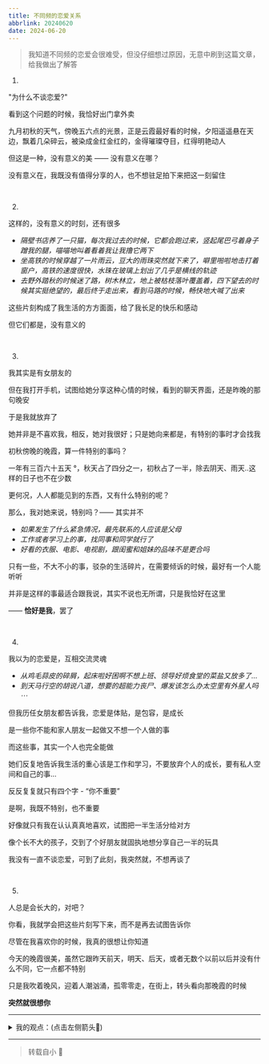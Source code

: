```yaml
---
title: 不同频的恋爱关系
abbrlink: 20240620
date: 2024-06-20
---
```


> 我知道不同频的恋爱会很难受，但没仔细想过原因，无意中刷到这篇文章，给我做出了解答

1.

"为什么不谈恋爱?"

看到这个问题的时候，我恰好出门拿外卖

九月初秋的天气，傍晚五六点的光景，正是云霞最好看的时候，夕阳遥遥悬在天边，飘着几朵碎云，被染成金红金红的，金得璀璨夺目，红得明艳动人

但这是一种，没有意义的美 —— 没有意义在哪？

没有意义在，我既没有值得分享的人，也不想驻足拍下来把这一刻留住

<br />

2.

这样的，没有意义的时刻，还有很多

- _隔壁书店养了一只猫，每次我过去的时候，它都会跑过来，竖起尾巴弓着身子蹭我的腿，喵喵地叫着看着我让我撸它两下_
- _坐高铁的时候穿越了一片雨云，豆大的雨珠突然就下来了，噼里啪啦地击打着窗户，高铁的速度很快，水珠在玻璃上划出了几乎是横线的轨迹_
- _去野外踏秋的时候迷了路，树木林立，地上被枯枝落叶覆盖着，四下望去的时候其实挺绝望的，最后终于走出来，看到马路的时候，畅快地大喊了出来_

这些片刻构成了我生活的方方面面，给了我长足的快乐和感动

但它们都是，没有意义的

<br>

3.

我其实是有女朋友的

但在我打开手机，试图给她分享这种心情的时候，看到的聊天界面，还是昨晚的那句晚安

于是我就放弃了

她并非是不喜欢我，相反，她对我很好；只是她向来都是，有特别的事时才会找我

初秋傍晚的晚霞，算一件特别的事吗？

一年有三百六十五天 °，秋天占了四分之一，初秋占了一半，除去阴天、雨天..这样的日子也不在少数

更何况，人人都能见到的东西，又有什么特别的呢？

那么，我对她来说，特别吗？—— 其实并不

- _如果发生了什么紧急情况，最先联系的人应该是父母_
- _工作或者学习上的事，找同事和同学就行了_
- _好看的衣服、电影、电视剧，跟闺蜜和姐妹的品味不是更合吗_

只有一些，不大不小的事，驳杂的生活碎片，在需要倾诉的时候，最好有一个人能听听

并非是这样的事最适合跟我说，其实不说也无所谓，只是我恰好在这里

—— **恰好是我**，罢了

<br />

4.

我以为的恋爱是，互相交流灵魂

- _从鸡毛蒜皮的碎屑，起床啦好困啊不想上班、领导好烦食堂的菜盐又放多了…_
- _到天马行空的胡说八道，想要的超能力丧尸、爆发该怎么办太空里有外星人吗 ⋯_

但我历任女朋友都告诉我，恋爱是体贴，是包容，是成长

是一些你不能和家人朋友一起做又不想一个人做的事

而这些事，其实一个人也完全能做

她们反复地告诉我生活的重心该是工作和学习，不要放弃个人的成长，要有私人空间和自己的事…

反反复复就只有四个字 - “你不重要”

是啊，我既不特别，也不重要

好像就只有我在认认真真地喜欢，试图把一半生活分给对方

像个长不大的孩子，交到了个好朋友就固执地想分享自己一半的玩具

我没有一直不谈恋爱，可到了此刻，我突然就，不想再谈了

<br />

5.

人总是会长大的，对吧？

你看，我就学会把这些片刻写下来，而不是再去试图告诉你

尽管在我喜欢你的时候，我真的很想让你知道

今天的晚霞很美，虽然它跟昨天前天，明天、后天，或者无数个以前以后并没有什么不同，它一点都不特别

只是我吹着晚风，迎着人潮汹涌，孤零零走，在街上，转头看向那晚霞的时候

**突然就很想你**

<hr />

<details>
  <summary>
    我的观点：(点击左侧箭头🔽)
  </summary>
  文章的话题本来是“为什么不谈恋爱”，但我通篇看完觉得中心应该是两个不同频的人谈恋爱 —— 在乎和不在乎的不一致，对情感的态度也不一，俗话就是恋爱脑遇到了非恋爱脑 —— 是多么的别扭

所以呀，你应该喜欢应当的是接住你情绪的人，而不是需要你时间的人

还有啊，不要陷入自我感动，对 ta 的期待是需要 ta 来完善提升的，而不是自己的臆想

最后，多站在 ta 的角度想想，可能 ta 也在烦恼为什么不能接住你的情绪、ta 也因为这样不和谐的关系而感到痛苦

一时兴起可能会摩擦出火花，但再大的火花也得加柴才能烧的旺

</details>

<hr>

> 转载自小 🍠
